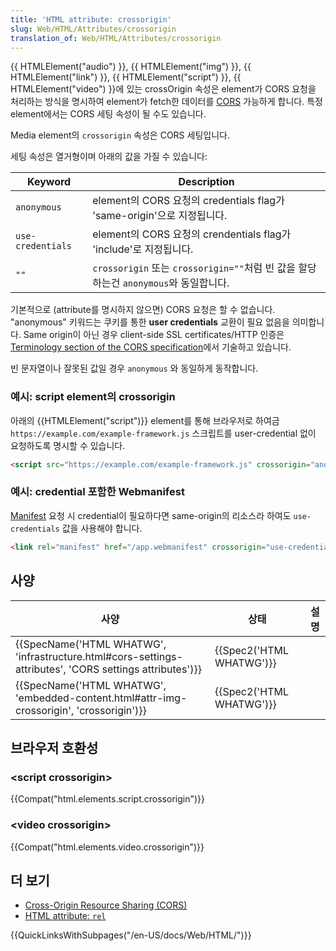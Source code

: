 ```yaml
---
title: 'HTML attribute: crossorigin'
slug: Web/HTML/Attributes/crossorigin
translation_of: Web/HTML/Attributes/crossorigin
---
```

{{ HTMLElement("audio") }}, {{ HTMLElement("img") }}, {{ HTMLElement("link") }}, {{ HTMLElement("script") }}, {{ HTMLElement("video") }}에 있는 crossOrigin 속성은 element가 CORS 요청을 처리하는 방식을 명시하여 element가 fetch한 데이터를 [CORS](/ko/docs/Web/HTTP/CORS) 가능하게 합니다. 특정 element에서는 CORS 세팅 속성이 될 수도 있습니다.

Media element의 `crossorigin` 속성은 CORS 세팅입니다.

세팅 속성은 열거형이며 아래의 값을 가질 수 있습니다:

| Keyword           | Description                                                                          |
| ----------------- | ------------------------------------------------------------------------------------ |
| `anonymous`       | element의 CORS 요청의 credentials flag가 'same-origin'으로 지정됩니다.               |
| `use-credentials` | element의 CORS 요청의 crendentials flag가 'include'로 지정됩니다.                    |
| `""`              | `crossorigin` 또는 `crossorigin=""`처럼 빈 값을 할당하는건 `anonymous`와 동일합니다. |

기본적으로 (attribute를 명시하지 않으면) CORS 요청은 할 수 없습니다. "anonymous" 키워드는 쿠키를 통한 **user credentials** 교환이 필요 없음을 의미합니다. Same origin이 아닌 경우 client-side SSL certificates/HTTP 인증은 [Terminology section of the CORS specification](http://www.w3.org/TR/cors/#user-credentials)에서 기술하고 있습니다.

빈 문자열이나 잘못된 값일 경우 `anonymous` 와 동일하게 동작합니다.

### 예시: script element의 crossorigin

아래의 {{HTMLElement("script")}} element를 통해 브라우저로 하여금 `https://example.com/example-framework.js` 스크립트를 user-credential 없이 요청하도록 명시할 수 있습니다.

```html
<script src="https://example.com/example-framework.js" crossorigin="anonymous"></script>
```

### 예시: credential 포함한 Webmanifest

[Manifest](/ko/docs/Web/Manifest) 요청 시 credential이 필요하다면 same-origin의 리소스라 하여도 `use-credentials` 값을 사용해야 합니다.

```html
<link rel="manifest" href="/app.webmanifest" crossorigin="use-credentials">
```

## 사양

| 사양                                                                                                                                     | 상태                             | 설명 |
| ---------------------------------------------------------------------------------------------------------------------------------------- | -------------------------------- | ---- |
| {{SpecName('HTML WHATWG', 'infrastructure.html#cors-settings-attributes', 'CORS settings attributes')}} | {{Spec2('HTML WHATWG')}} |      |
| {{SpecName('HTML WHATWG', 'embedded-content.html#attr-img-crossorigin', 'crossorigin')}}                     | {{Spec2('HTML WHATWG')}} |      |

## 브라우저 호환성

### \<script crossorigin>

{{Compat("html.elements.script.crossorigin")}}

### \<video crossorigin>

{{Compat("html.elements.video.crossorigin")}}

## 더 보기

- [Cross-Origin Resource Sharing (CORS)](/ko/docs/Web/HTTP/CORS)
- [HTML attribute: `rel`](/ko/docs/Web/HTML/Attributes/rel)

{{QuickLinksWithSubpages("/en-US/docs/Web/HTML/")}}
